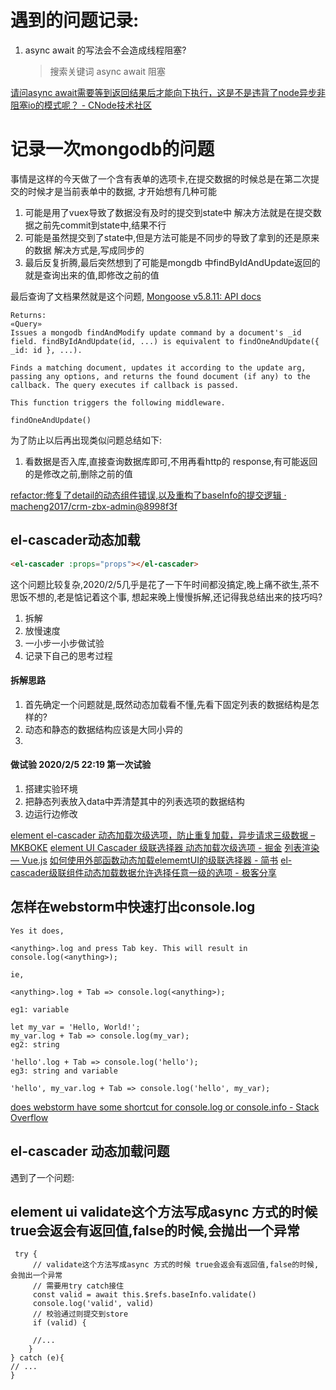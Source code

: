 # 遇到的问题记录:
1. async await 的写法会不会造成线程阻塞? 

    >搜索关键词 async await 阻塞 

[请问async await需要等到返回结果后才能向下执行，这是不是违背了node异步非阻塞io的模式呢？ - CNode技术社区](https://cnodejs.org/topic/57d289dcdd64a7dd387f387e)

# 记录一次mongodb的问题

事情是这样的今天做了一个含有表单的选项卡,在提交数据的时候总是在第二次提交的时候才是当前表单中的数据,
才开始想有几种可能
1. 可能是用了vuex导致了数据没有及时的提交到state中 解决方法就是在提交数据之前先commit到state中,结果不行
2. 可能是虽然提交到了state中,但是方法可能是不同步的导致了拿到的还是原来的数据 解决方式是,写成同步的
3. 最后反复折腾,最后突然想到了可能是mongdb 中findByIdAndUpdate返回的就是查询出来的值,即修改之前的值

最后查询了文档果然就是这个问题,
[Mongoose v5.8.11: API docs](https://mongoosejs.com/docs/api.html#model_Model.findByIdAndUpdate)

    Returns:
    «Query»
    Issues a mongodb findAndModify update command by a document's _id field. findByIdAndUpdate(id, ...) is equivalent to findOneAndUpdate({ _id: id }, ...).
    
    Finds a matching document, updates it according to the update arg, passing any options, and returns the found document (if any) to the callback. The query executes if callback is passed.
    
    This function triggers the following middleware.
    
    findOneAndUpdate()

为了防止以后再出现类似问题总结如下:
1. 看数据是否入库,直接查询数据库即可,不用再看http的 response,有可能返回的是修改之前,删除之前的值

[refactor:修复了detail的动态组件错误,以及重构了baseInfo的提交逻辑 · macheng2017/crm-zbx-admin@8998f3f](https://github.com/macheng2017/crm-zbx-admin/commit/8998f3f11c30239216b3cbac0aba3768cda29d28)

## el-cascader动态加载
```html
<el-cascader :props="props"></el-cascader>
```

这个问题比较复杂,2020/2/5几乎是花了一下午时间都没搞定,晚上痛不欲生,茶不思饭不想的,老是惦记着这个事,
想起来晚上慢慢拆解,还记得我总结出来的技巧吗?
1. 拆解
2. 放慢速度
3. 一小步一小步做试验
4. 记录下自己的思考过程

#### 拆解思路
1. 首先确定一个问题就是,既然动态加载看不懂,先看下固定列表的数据结构是怎样的?
2. 动态和静态的数据结构应该是大同小异的
3. 

#### 做试验 2020/2/5 22:19 第一次试验
1. 搭建实验环境
2. 把静态列表放入data中弄清楚其中的列表选项的数据结构
3. 边运行边修改





[element el-cascader 动态加载次级选项，防止重复加载，异步请求三级数据 – MKBOKE](https://www.mkboke.com/note-book/146/)
[element UI Cascader 级联选择器 动态加载次级选项 - 掘金](https://juejin.im/post/5bd90f67e51d452ef37d4541)
[列表渲染 — Vue.js](https://cn.vuejs.org/v2/guide/list.html#%E6%B3%A8%E6%84%8F%E4%BA%8B%E9%A1%B9)
[如何使用外部函数动态加载elememtUI的级联选择器 - 简书](https://www.jianshu.com/p/91a409bc59f2)
[el-cascader级联组件动态加载数据允许选择任意一级的选项 - 极客分享](https://www.geek-share.com/detail/2769427712.html)

## 怎样在webstorm中快速打出console.log


    Yes it does,
    
    <anything>.log and press Tab key. This will result in console.log(<anything>);
    
    ie,
    
    <anything>.log + Tab => console.log(<anything>);
    
    eg1: variable
    
    let my_var = 'Hello, World!';
    my_var.log + Tab => console.log(my_var);
    eg2: string
    
    'hello'.log + Tab => console.log('hello');
    eg3: string and variable
    
    'hello', my_var.log + Tab => console.log('hello', my_var);
    

[does webstorm have some shortcut for console.log or console.info - Stack Overflow](https://stackoverflow.com/questions/32960725/does-webstorm-have-some-shortcut-for-console-log-or-console-info)

## el-cascader 动态加载问题

遇到了一个问题:


## element ui validate这个方法写成async 方式的时候 true会返会有返回值,false的时候,会抛出一个异常
```js{3}
 try {
     // validate这个方法写成async 方式的时候 true会返会有返回值,false的时候,会抛出一个异常
     // 需要用try catch接住
     const valid = await this.$refs.baseInfo.validate()
     console.log('valid', valid)
     // 校验通过则提交到store
     if (valid) {
    
     //...
    }
} catch (e){
// ...
}
```
